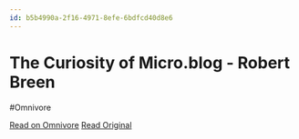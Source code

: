 ```yaml
---
id: b5b4990a-2f16-4971-8efe-6bdfcd40d8e6
---
```


# The Curiosity of Micro.blog - Robert Breen
#Omnivore

[Read on Omnivore](https://omnivore.app/me/https-robertbreen-com-2023-10-15-the-curiosity-of-microblog-191351407c9)
[Read Original](https://robertbreen.com/2023/10/15/the-curiosity-of-microblog/)

